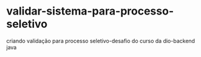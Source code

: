 # validar-sistema-para-processo-seletivo
criando validação para processo seletivo-desafio do curso da dio-backend java
